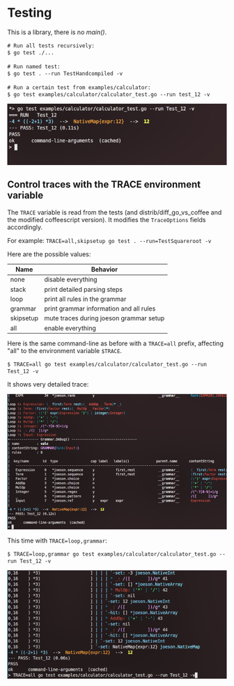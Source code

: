 # Testing

This is a library, there is no *main()*.


```
# Run all tests recursively:
$ go test ./...

# Run named test:
$ go test . --run TestHandcompiled -v

# Run a certain test from examples/calculator:
$ go test examples/calculator/calculator_test.go --run test_12 -v
```

![](./docs/assets/calculator_test1.png)

## Control traces with the TRACE environment variable

The `TRACE` variable is read from the tests (and distrib/diff_go_vs_coffee and the modified coffeescript version). It modifies the `TraceOptions` fields accordingly. 

For example: `TRACE=all,skipsetup go test . --run=TestSquareroot -v`

Here are the possible values:

| Name       | Behavior                                          |
| ---------- | ------------------------------------------------  |
| none       | disable everything                                |
| stack      | print detailed parsing steps                      |
| loop       | print all rules in the grammar                    |
| grammar    | print grammar information and all rules           |
| skipsetup  | mute traces during joeson grammar setup           |
| all        | enable everything                                 |

Here is the same command-line as before with a `TRACE=all` prefix, affecting "all" to the environment variable `$TRACE`.

```
$ TRACE=all go test examples/calculator/calculator_test.go --run Test_12 -v
```

It shows very detailed trace:

![](./docs/assets/calculator_test2.png)

This time with `TRACE=loop,grammar`:

```
$ TRACE=loop,grammar go test examples/calculator/calculator_test.go --run Test_12 -v
```

![](./docs/assets/calculator_test3.png)


